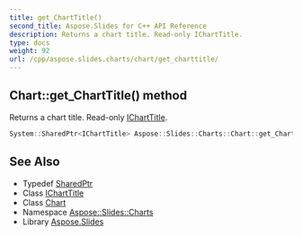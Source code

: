 ```yaml
---
title: get_ChartTitle()
second_title: Aspose.Slides for C++ API Reference
description: Returns a chart title. Read-only IChartTitle.
type: docs
weight: 92
url: /cpp/aspose.slides.charts/chart/get_charttitle/
---
```

## Chart::get_ChartTitle() method


Returns a chart title. Read-only [IChartTitle](../../icharttitle/).

```cpp
System::SharedPtr<IChartTitle> Aspose::Slides::Charts::Chart::get_ChartTitle() override
```

## See Also

* Typedef [SharedPtr](../../system/sharedptr/)
* Class [IChartTitle](../icharttitle/)
* Class [Chart](./)
* Namespace [Aspose::Slides::Charts](../)
* Library [Aspose.Slides](../../)